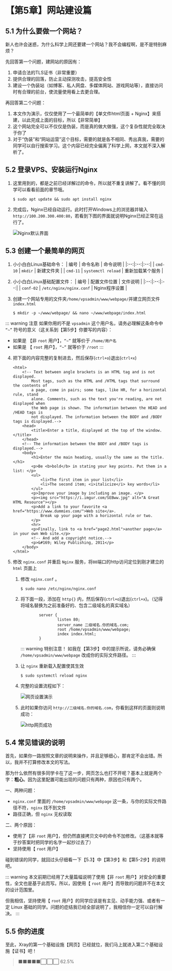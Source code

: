 # 【第5章】网站建设篇

## 5.1 为什么要做一个网站？

新人也许会迷惑，为什么科学上网还要建一个网站？我不会编程啊，是不是特别麻烦？

先回答第一个问题，建网站的原因有：

1. 申请合法的TLS证书（非常重要）
2. 提供合理的回落，防止主动探测攻击，提高安全性
3. 建设一个伪装站（如博客、私人网盘、多媒体网站、游戏网站等），直接访问时有合理的前台，使流量使用看上去更合理。

再回答第二个问题：
1. 本文作为演示，仅仅使用了一个最简单的【单文件html页面 + Nginx】来搭建，以此完成上面的目标，所以【非常简单】
2. 这个网站完全可以不仅仅是伪装，而是真的做大做强，这个复杂性就完全取决于你了
3. 对于“伪装”和“网站运营”这个目标，需要的就是各不相同、秀出真我，需要的同学可以自行搜索学习。这个内容已经完全偏离了科学上网，本文就不深入解析了。

## 5.2 登录VPS、安装运行Nginx

1. 这里用到的，都是之前已经详解过的命令，所以就不重复讲解了。看不懂的同学可以看看前面的章节哦。
    ```
    $ sudo apt update && sudo apt install nginx
    ```

2. 完成后，Nginx已经自动运行。此时打开Windows上的浏览器并输入 `http://100.200.300.400:80`，若看到下图的界面就说明Nginx已经正常在运行了。

    <img src="./ch05-img01-nginx-default-running.png"  alt="Nginx默认界面"/>


## 5.3 创建一个最简单的网页

1. 小小白白Linux基础命令：
    | 编号 | 命令名称 | 命令说明 |
    |:--:|:--:|:--:|
    | `cmd-10` | `mkdir` | 新建文件夹 |
    | `cmd-11` | `systemctl reload` | 重新加载某个服务 |

2. 小小白白Linux基础配置文件：
    | 编号 | 配置文件位置 | 文件说明 |
    |:--:|:--:|:--:|
    | `conf-02` | `/etc/nginx/nginx.conf` | Nginx程序设置 |

3. 创建一个网站专用的文件夹`/home/vpsadmin/www/webpage/`并建立网页文件`index.html`
    ```
    $ mkdir -p ~/www/webpage/ && nano ~/www/webpage/index.html
    ```

::: warning 注意
如果你用的不是 `vpsadmin` 这个用户名，请务必理解这条命令中 `“~”` 符号的意义（这关系到【第5步】你要写的内容）：

- 如果是 【非 `root` 用户】，`“~”` 就等价于 `/home/用户名`
- 如果是 【 `root` 用户】，`“~”` 就等价于 `/root`
:::

4. 把下面的内容完整的复制进去，然后保存(`ctrl+o`)退出(`ctrl+x`)
    ```
    <html>
        <!-- Text between angle brackets is an HTML tag and is not displayed.
            Most tags, such as the HTML and /HTML tags that surround the contents of
            a page, come in pairs; some tags, like HR, for a horizontal rule, stand 
            alone. Comments, such as the text you're reading, are not displayed when
            the Web page is shown. The information between the HEAD and /HEAD tags is 
            not displayed. The information between the BODY and /BODY tags is displayed.-->
        <head>
            <title>Enter a title, displayed at the top of the window.</title>
        </head>
        <!-- The information between the BODY and /BODY tags is displayed.-->
        <body>
            <h1>Enter the main heading, usually the same as the title.</h1>
            <p>Be <b>bold</b> in stating your key points. Put them in a list: </p>
            <ul>
                <li>The first item in your list</li>
                <li>The second item; <i>italicize</i> key words</li>
            </ul>
            <p>Improve your image by including an image. </p>
            <p><img src="https://i.imgur.com/SEBww.jpg" alt="A Great HTML Resource"></p>
            <p>Add a link to your favorite <a href="https://www.dummies.com/">Web site</a>.
                Break up your page with a horizontal rule or two. 
            </p>
            <hr>
            <p>Finally, link to <a href="page2.html">another page</a> in your own Web site.</p>
            <!-- And add a copyright notice.-->
            <p>&#169; Wiley Publishing, 2011</p>
        </body>
    </html>
    ```

5. 修改 `nginx.conf` 并重启 `Nginx` 服务，将`80`端口的http访问定位到刚才建立的 `html` 页面上
    1. 修改 `nginx.conf` 。
        ```
        $ sudo nano /etc/nginx/nginx.conf
        ```
        
    2. 将下面一段，添加在 `http{}` 内，然后保存(`ctrl+o`)退出(`ctrl+x`)。（记得将域名替换为之前准备好的、包含二级域名的真实域名）
        ```
                server {
                        listen 80;
                        server_name 二级域名.你的域名.com;
                        root /home/vpsadmin/www/webpage;
                        index index.html;
                }
        ```

        ::: warning 特别注意！
        如我在【第3步】中的提示所说，请务必确保 `/home/vpsadmin/www/webpage` 改成你的实际文件路径。
        :::

    3. 让 `nginx` 重新载入配置使其生效
        ```
        $ sudo systemctl reload nginx
        ```

    4. 完整的设置流程如下：

        <img src="./ch05-img02-nginx-conf-full.gif"  alt="网页设置演示"/>

    5. 此时如果你访问 `http://二级域名.你的域名.com`，你看到这样的页面则说明成功：

        <img src="./ch05-img03-nginx-http-running.png"  alt="http网页成功"/>



## 5.4 常见错误的说明

首先，如果你一路按照文章的说明来操作，并且足够细心，那肯定不会出错。所以，我并不打算修改本文的写法。

那为什么依然有很多同学卡在了这一步，网页怎么也打不开呢？基本上就是两个字：**粗心**。因为这里配置可能出现的问题只有两种，原因也只有两个。

一、两种问题：

- `nginx.conf` 里面的 `/home/vpsadmin/www/webpage` 这一条，与你的实际文件路径不符，`nginx` 找不到文件
- 路径正确，但 `nginx` 无权读取

二、两个原因：

- 使用了【非 `root` 用户】，但仍然直接拷贝文中的命令不加修改。（这基本就等于抄答案时把同学的名字一起抄过去了）
- 坚持使用【 `root` 用户】

碰到错误的同学，就回过头仔细看一下【5.3】中【第3步】和【第5-2步】的说明吧。

::: warning
本文前期已经用了大量篇幅说明了使用【非 `root` 用户】对安全的重要性，全文也是基于此而写。所以，因使用【 `root` 用户】而导致的问题并不在本文的设计范围里。

但我相信，坚持使用【 `root` 用户】的同学应该是有主见、动手能力强、或者有一定 Linux 基础的同学。问题的症结我已经全部说明了，我相信你一定可以自行解决。
:::



## 5.5 你的进度

至此，Xray的第一个基础设施【网页】已经就位，我们马上就进入第二个基础设施【证书】吧！

> ⬛⬛⬛⬛⬛⬜⬜⬜ 62.5%

